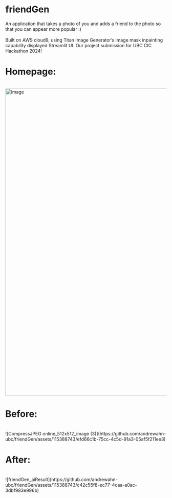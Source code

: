 # friendGen
An application that takes a photo of you and adds a friend to the photo so that you can appear more popular :) 
<br>
<br>
Built on AWS cloud9, using Titan Image Generator’s image mask inpainting capability displayed Streamlit UI. Our project submission for UBC CIC Hackathon 2024!

# Homepage:
<br>
<img width="959" alt="image" src="https://github.com/andrewahn-ubc/friendGen/assets/115388743/d7247ac6-52e6-4f16-a310-0312eb4b15a3">

# Before:
<br>
![CompressJPEG online_512x512_image (3)](https://github.com/andrewahn-ubc/friendGen/assets/115388743/efd66c1b-75cc-4c5d-91a3-05af5f211ee3)

# After:
<br>
![friendGen_aiResult](https://github.com/andrewahn-ubc/friendGen/assets/115388743/c42c55f8-ec77-4caa-a0ac-3dbf983e996b)



